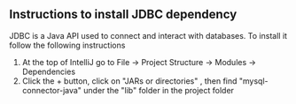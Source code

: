 ## Instructions to install JDBC dependency

JDBC is a Java API used to connect and interact with databases. To install it follow the following instructions
1. At the top of IntelliJ go to File -> Project Structure -> Modules -> Dependencies 
2. Click the + button, click on "JARs or directories" , then find "mysql-connector-java" under the "lib" folder in the project folder
